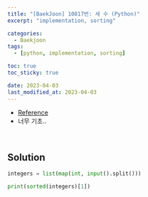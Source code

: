 ```yaml
---
title: "[BaekJoon] 10817번: 세 수 (Python)"
excerpt: "implementation, sorting"

categories:
  - Baekjoon
tags:
  - [python, implementation, sorting]

toc: true
toc_sticky: true

date: 2023-04-03
last_modified_at: 2023-04-03
---
```


- [Reference](https://www.acmicpc.net/problem/10817)
- 너무 기초..

<br>

## Solution

```python
integers = list(map(int, input().split()))

print(sorted(integers)[1])
```